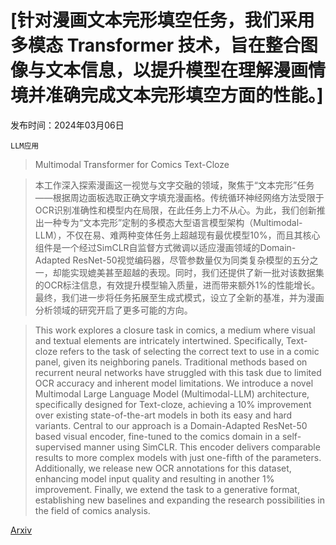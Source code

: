 # [针对漫画文本完形填空任务，我们采用多模态 Transformer 技术，旨在整合图像与文本信息，以提升模型在理解漫画情境并准确完成文本完形填空方面的性能。]

发布时间：2024年03月06日

`LLM应用`

> Multimodal Transformer for Comics Text-Cloze

> 本工作深入探索漫画这一视觉与文字交融的领域，聚焦于“文本完形”任务——根据周边面板选取正确文字填充漫画格。传统循环神经网络方法受限于OCR识别准确性和模型内在局限，在此任务上力不从心。为此，我们创新推出一种专为“文本完形”定制的多模态大型语言模型架构（Multimodal-LLM），不仅在易、难两种变体任务上超越现有最优模型10%，而且其核心组件是一个经过SimCLR自监督方式微调以适应漫画领域的Domain-Adapted ResNet-50视觉编码器，尽管参数量仅为同类复杂模型的五分之一，却能实现媲美甚至超越的表现。同时，我们还提供了新一批对该数据集的OCR标注信息，有效提升模型输入质量，进而带来额外1%的性能增长。最终，我们进一步将任务拓展至生成式模式，设立了全新的基准，并为漫画分析领域的研究开启了更多可能的方向。

> This work explores a closure task in comics, a medium where visual and textual elements are intricately intertwined. Specifically, Text-cloze refers to the task of selecting the correct text to use in a comic panel, given its neighboring panels. Traditional methods based on recurrent neural networks have struggled with this task due to limited OCR accuracy and inherent model limitations. We introduce a novel Multimodal Large Language Model (Multimodal-LLM) architecture, specifically designed for Text-cloze, achieving a 10% improvement over existing state-of-the-art models in both its easy and hard variants. Central to our approach is a Domain-Adapted ResNet-50 based visual encoder, fine-tuned to the comics domain in a self-supervised manner using SimCLR. This encoder delivers comparable results to more complex models with just one-fifth of the parameters. Additionally, we release new OCR annotations for this dataset, enhancing model input quality and resulting in another 1% improvement. Finally, we extend the task to a generative format, establishing new baselines and expanding the research possibilities in the field of comics analysis.

[Arxiv](https://arxiv.org/abs/2403.03719)